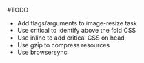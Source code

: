 #TODO
- Add flags/arguments to image-resize task
- Use critical to identify above the fold CSS
- Use inline to add critical CSS on head
- Use gzip to compress resources
- Use browsersync
